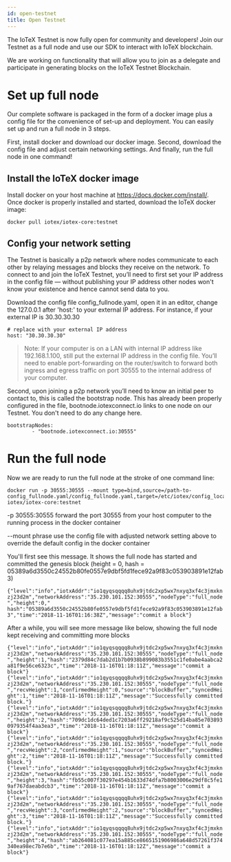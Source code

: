```yaml
---
id: open-testnet
title: Open Testnet
---
```


The IoTeX Testnet is now fully open for community and developers! Join our Testnet as a full node and use our SDK to interact with IoTeX blockchain.

We are working on functionality that will allow you to join as a delegate and participate in generating blocks on the IoTeX Testnet Blockchain.

# Set up full node

Our complete software is packaged in the form of a docker image plus a config file for the convenience of set-up and deployment. You can easily set up and run a full node in 3 steps.

First, install docker and download our docker image. Second, download the config file and adjust certain networking settings. And finally, run the full node in one command!

## Install the IoTeX docker image

Install docker on your host machine at https://docs.docker.com/install/. Once docker is properly installed and started, download the IoTeX docker image:

`docker pull iotex/iotex-core:testnet`

## Config your network setting

The Testnet is basically a p2p network where nodes communicate to each other by relaying messages and blocks they receive on the network. To connect to and join the IoTeX Testnet, you’ll need to first set your IP address in the config file — without publishing your IP address other nodes won't know your existence and hence cannot send data to you.

Download the config file config_fullnode.yaml, open it in an editor, change the 127.0.0.1 after 'host:' to your external IP address. For instance, if your external IP is 30.30.30.30

```
# replace with your external IP address
host: "30.30.30.30"
```

> Note: If your computer is on a LAN with internal IP address like 192.168.1.100, still put the external IP address in the config file. You’ll need to enable port-forwarding on the router/switch to forward both ingress and egress traffic on port 30555 to the internal address of your computer.

Second, upon joining a p2p network you’ll need to know an initial peer to contact to, this is called the bootstrap node. This has already been properly configured in the file, bootnode.iotexconnect.io links to one node on our Testnet. You don't need to do any change here.

```
bootstrapNodes:
        - "bootnode.iotexconnect.io:30555"
```

# Run the full node

Now we are ready to run the full node at the stroke of one command line:

```
docker run -p 30555:30555 --mount type=bind,source=/path-to-config_fullnode.yaml/config_fullnode.yaml,target=/etc/iotex/config_local_fullnode.yaml iotex/iotex-core:testnet
```

-p 30555:30555 forward the port 30555 from your host computer to the running process in the docker container

--mount phrase use the config file with adjusted network setting above to override the default config in the docker container

You'll first see this message. It shows the full node has started and committed the genesis block (height = 0, hash = 05389a6d3550c24552b80fe0557e9dbf5fd1fece92a9f83c053903891e12fab3)

`
{"level":"info","iotxAddr":"io1qyqsqqqq8uhx9jtdc2xp5wx7nxyq3xf4c3jmxknzj23d2m","networkAddress":"35.230.101.152:30555","nodeType":"full_node","height":0,"
hash":"05389a6d3550c24552b80fe0557e9dbf5fd1fece92a9f83c053903891e12fab3","time":"2018-11-16T01:16:38Z","message":"commit a block"}
`

After a while, you will see more message like below, showing the full node kept receiving and committing more blocks

`
{"level":"info","iotxAddr":"io1qyqsqqqq8uhx9jtdc2xp5wx7nxyq3xf4c3jmxknzj23d2m","networkAddress":"35.230.101.152:30555","nodeType":"full_node","height":1,"hash":"2379d84c7dab2d1b7b0938b899083b3551c1fe0abe4aabca2a81f9e56ce6323c","time":"2018-11-16T01:18:11Z","message":"commit a block"}
{"level":"info","iotxAddr":"io1qyqsqqqq8uhx9jtdc2xp5wx7nxyq3xf4c3jmxknzj23d2m","networkAddress":"35.230.101.152:30555","nodeType":"full_node","recvHeight":1,"confirmedHeight":0,"source":"blockBuffer","syncedHeight":1,"time":"2018-11-16T01:18:11Z","message":"Successfully committed block."}
{"level":"info","iotxAddr":"io1qyqsqqqq8uhx9jtdc2xp5wx7nxyq3xf4c3jmxknzj23d2m","networkAddress":"35.230.101.152:30555","nodeType":"full_node","height":2,"hash":"709dc1dc64ded1c7203a6ff29218af9c525d14ba85e7038930979354f4aa3ea3","time":"2018-11-16T01:18:11Z","message":"commit a block"}
{"level":"info","iotxAddr":"io1qyqsqqqq8uhx9jtdc2xp5wx7nxyq3xf4c3jmxknzj23d2m","networkAddress":"35.230.101.152:30555","nodeType":"full_node","recvHeight":2,"confirmedHeight":1,"source":"blockBuffer","syncedHeight":2,"time":"2018-11-16T01:18:11Z","message":"Successfully committed block."}
{"level":"info","iotxAddr":"io1qyqsqqqq8uhx9jtdc2xp5wx7nxyq3xf4c3jmxknzj23d2m","networkAddress":"35.230.101.152:30555","nodeType":"full_node","height":3,"hash":"fb55c007f30297e454b1633d74dfa7b8003006e29df8c5fe19af767daeabdcb3","time":"2018-11-16T01:18:11Z","message":"commit a block"}
{"level":"info","iotxAddr":"io1qyqsqqqq8uhx9jtdc2xp5wx7nxyq3xf4c3jmxknzj23d2m","networkAddress":"35.230.101.152:30555","nodeType":"full_node","recvHeight":3,"confirmedHeight":2,"source":"blockBuffer","syncedHeight":3,"time":"2018-11-16T01:18:11Z","message":"Successfully committed block."}
{"level":"info","iotxAddr":"io1qyqsqqqq8uhx9jtdc2xp5wx7nxyq3xf4c3jmxknzj23d2m","networkAddress":"35.230.101.152:30555","nodeType":"full_node","height":4,"hash":"ab264081c077ea15a885ce8665151906986a648d57261f374340ea98ec7b7e6b","time":"2018-11-16T01:18:12Z","message":"commit a block"}
`
